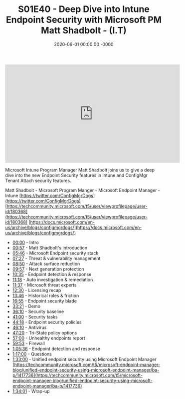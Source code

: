 ﻿---
layout: post
title: "S01E40 - Deep Dive into Intune Endpoint Security with Microsoft PM Matt Shadbolt - (I.T)"
date: 2020-06-01 00:00:00 -0000
categories:
---

<iframe loading="lazy" width="560" height="315" src="https://www.youtube.com/embed/f4klwWewXe0" title="YouTube video player" frameborder="0" allow="accelerometer; autoplay; clipboard-write; encrypted-media; gyroscope; picture-in-picture" allowfullscreen></iframe>

Microsoft Intune Program Manager Matt Shadbolt joins us to give a deep dive into the new Endpoint Security features in Intune and ConfigMgr Tenant Attach security features.

Matt Shadbolt - Microsoft Program Manger - Microsoft Endpoint Manager - Intune
[https://twitter.com/ConfigMgrDogs](https://twitter.com/ConfigMgrDogs)
[https://techcommunity.microsoft.com/t5/user/viewprofilepage/user-id/180368](https://techcommunity.microsoft.com/t5/user/viewprofilepage/user-id/180368)
[https://docs.microsoft.com/en-us/archive/blogs/configmgrdogs/](https://docs.microsoft.com/en-us/archive/blogs/configmgrdogs/)

- [00:00](https://www.youtube.com/watch?v=f4klwWewXe0&t=0s) - Intro  
- [00:57](https://www.youtube.com/watch?v=f4klwWewXe0&t=57s) - Matt Shadbolt's introduction  
- [05:46](https://www.youtube.com/watch?v=f4klwWewXe0&t=346s) - Microsoft Endpoint security stack  
- [07:27](https://www.youtube.com/watch?v=f4klwWewXe0&t=447s) - Threat & vulnerability management  
- [08:50](https://www.youtube.com/watch?v=f4klwWewXe0&t=530s) - Attack surface reduction  
- [09:57](https://www.youtube.com/watch?v=f4klwWewXe0&t=597s) - Next generation protection  
- [10:35](https://www.youtube.com/watch?v=f4klwWewXe0&t=635s) - Endpoint detection & response  
- [11:18](https://www.youtube.com/watch?v=f4klwWewXe0&t=678s) - Auto investigation & remediation  
- [11:37](https://www.youtube.com/watch?v=f4klwWewXe0&t=697s) - Microsoft threat experts  
- [12:30](https://www.youtube.com/watch?v=f4klwWewXe0&t=750s) - Licensing recap  
- [13:46](https://www.youtube.com/watch?v=f4klwWewXe0&t=826s) - Historical roles & friction  
- [16:55](https://www.youtube.com/watch?v=f4klwWewXe0&t=1015s) - Endpoint security blade  
- [33:21](https://www.youtube.com/watch?v=f4klwWewXe0&t=2001s) - Demo  
- [36:10](https://www.youtube.com/watch?v=f4klwWewXe0&t=2170s) - Security baseline  
- [41:00](https://www.youtube.com/watch?v=f4klwWewXe0&t=2460s) - Security tasks  
- [44:18](https://www.youtube.com/watch?v=f4klwWewXe0&t=2658s) - Endpoint security policies  
- [46:10](https://www.youtube.com/watch?v=f4klwWewXe0&t=2770s) - Antivirus  
- [47:20](https://www.youtube.com/watch?v=f4klwWewXe0&t=2840s) - Tri-State policy options  
- [57:00](https://www.youtube.com/watch?v=f4klwWewXe0&t=3420s) - Unhealthy endpoints report  
- [59:53](https://www.youtube.com/watch?v=f4klwWewXe0&t=3593s) - Firewall  
- [1:05:36](https://www.youtube.com/watch?v=f4klwWewXe0&t=396s) - Endpoint detection and response  
- [1:17:00](https://www.youtube.com/watch?v=f4klwWewXe0&t=1080s) - Questions  
- [1:33:00](https://www.youtube.com/watch?v=f4klwWewXe0&t=2040s) - Unified endpoint security using Microsoft Endpoint Manager  
[https://techcommunity.microsoft.com/t5/microsoft-endpoint-manager-blog/unified-endpoint-security-using-microsoft-endpoint-manager/ba-p/1417736](https://techcommunity.microsoft.com/t5/microsoft-endpoint-manager-blog/unified-endpoint-security-using-microsoft-endpoint-manager/ba-p/1417736)  
- [1:34:01](https://www.youtube.com/watch?v=f4klwWewXe0&t=2101s) - Wrap-up  

